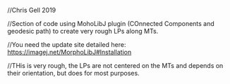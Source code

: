 
//Chris Gell 2019

//Section of code using MohoLibJ plugin (COnnected Components and geodesic path) to create very rough LPs along MTs.

//You need the update site detailed here: https://imagej.net/MorphoLibJ#Installation

//THis is very rough, the LPs are not centered on the MTs and depends on their orientation, but does for most purposes.

